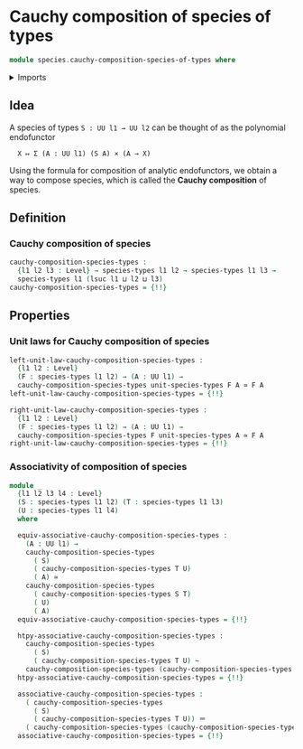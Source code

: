 # Cauchy composition of species of types

```agda
module species.cauchy-composition-species-of-types where
```

<details><summary>Imports</summary>

```agda
open import foundation.cartesian-product-types
open import foundation.contractible-types
open import foundation.dependent-pair-types
open import foundation.dependent-universal-property-equivalences
open import foundation.discrete-relaxed-sigma-decompositions
open import foundation.equivalences
open import foundation.function-extensionality
open import foundation.functoriality-cartesian-product-types
open import foundation.functoriality-dependent-pair-types
open import foundation.homotopies
open import foundation.identity-types
open import foundation.relaxed-sigma-decompositions
open import foundation.trivial-relaxed-sigma-decompositions
open import foundation.type-arithmetic-cartesian-product-types
open import foundation.type-arithmetic-dependent-function-types
open import foundation.type-arithmetic-dependent-pair-types
open import foundation.type-theoretic-principle-of-choice
open import foundation.univalence
open import foundation.universal-property-dependent-pair-types
open import foundation.universe-levels

open import species.species-of-types
open import species.unit-cauchy-composition-species-of-types
```

</details>

## Idea

A species of types `S : UU l1 → UU l2` can be thought of as the polynomial
endofunctor

```text
  X ↦ Σ (A : UU l1) (S A) × (A → X)
```

Using the formula for composition of analytic endofunctors, we obtain a way to
compose species, which is called the **Cauchy composition** of species.

## Definition

### Cauchy composition of species

```agda
cauchy-composition-species-types :
  {l1 l2 l3 : Level} → species-types l1 l2 → species-types l1 l3 →
  species-types l1 (lsuc l1 ⊔ l2 ⊔ l3)
cauchy-composition-species-types = {!!}
```

## Properties

### Unit laws for Cauchy composition of species

```agda
left-unit-law-cauchy-composition-species-types :
  {l1 l2 : Level}
  (F : species-types l1 l2) → (A : UU l1) →
  cauchy-composition-species-types unit-species-types F A ≃ F A
left-unit-law-cauchy-composition-species-types = {!!}

right-unit-law-cauchy-composition-species-types :
  {l1 l2 : Level}
  (F : species-types l1 l2) → (A : UU l1) →
  cauchy-composition-species-types F unit-species-types A ≃ F A
right-unit-law-cauchy-composition-species-types = {!!}
```

### Associativity of composition of species

```agda
module _
  {l1 l2 l3 l4 : Level}
  (S : species-types l1 l2) (T : species-types l1 l3)
  (U : species-types l1 l4)
  where

  equiv-associative-cauchy-composition-species-types :
    (A : UU l1) →
    cauchy-composition-species-types
      ( S)
      ( cauchy-composition-species-types T U)
      ( A) ≃
    cauchy-composition-species-types
      ( cauchy-composition-species-types S T)
      ( U)
      ( A)
  equiv-associative-cauchy-composition-species-types = {!!}

  htpy-associative-cauchy-composition-species-types :
    cauchy-composition-species-types
      ( S)
      ( cauchy-composition-species-types T U) ~
    cauchy-composition-species-types (cauchy-composition-species-types S T) U
  htpy-associative-cauchy-composition-species-types = {!!}

  associative-cauchy-composition-species-types :
    ( cauchy-composition-species-types
      ( S)
      ( cauchy-composition-species-types T U)) ＝
    ( cauchy-composition-species-types (cauchy-composition-species-types S T) U)
  associative-cauchy-composition-species-types = {!!}
```
